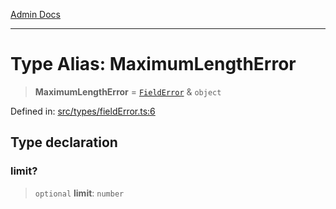 [Admin Docs](/)

***

# Type Alias: MaximumLengthError

> **MaximumLengthError** = [`FieldError`](FieldError.md) & `object`

Defined in: [src/types/fieldError.ts:6](https://github.com/PalisadoesFoundation/talawa-admin/blob/main/src/types/fieldError.ts#L6)

## Type declaration

### limit?

> `optional` **limit**: `number`
